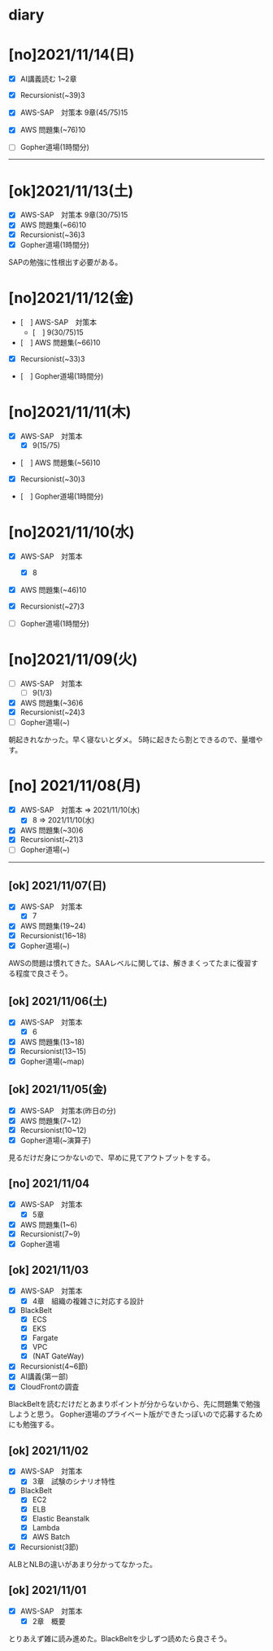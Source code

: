 # diary



# [no]2021/11/14(日)

- [x] AI講義読む 1~2章

- [x] Recursionist(~39)3
- [x] AWS-SAP　対策本 9章(45/75)15
- [x] AWS 問題集(~76)10
- [ ] Gopher道場(1時間分)

---

# [ok]2021/11/13(土)

- [x] AWS-SAP　対策本 9章(30/75)15
- [X] AWS 問題集(~66)10
- [x] Recursionist(~36)3
- [x] Gopher道場(1時間分)

SAPの勉強に性根出す必要がある。

# [no]2021/11/12(金)

- [　] AWS-SAP　対策本
  - [　] 9(30/75)15
- [　] AWS 問題集(~66)10
- [x] Recursionist(~33)3
- [　] Gopher道場(1時間分)

# [no]2021/11/11(木)

- [x] AWS-SAP　対策本
  - [x] 9(15/75)
- [　] AWS 問題集(~56)10
- [x] Recursionist(~30)3
- [　] Gopher道場(1時間分)

# [no]2021/11/10(水)

- [x] AWS-SAP　対策本
  - [x] 8
- [x] AWS 問題集(~46)10
- [x] Recursionist(~27)3
- [ ] Gopher道場(1時間分)


# [no]2021/11/09(火)

- [ ] AWS-SAP　対策本
  - [ ] 9(1/3)
- [x] AWS 問題集(~36)6
- [x] Recursionist(~24)3
- [ ] Gopher道場(~)

朝起きれなかった。早く寝ないとダメ。
5時に起きたら割とできるので、量増やす。


# [no] 2021/11/08(月)

- [x] AWS-SAP　対策本 => 2021/11/10(水)
  - [x] 8 => 2021/11/10(水)
- [x] AWS 問題集(~30)6
- [x] Recursionist(~21)3
- [ ] Gopher道場(~)

---

## [ok] 2021/11/07(日)
- [x] AWS-SAP　対策本
  - [x] 7
- [x] AWS 問題集(19~24)
- [x] Recursionist(16~18)
- [x] Gopher道場(~)

AWSの問題は慣れてきた。SAAレベルに関しては、解きまくってたまに復習する程度で良さそう。

## [ok] 2021/11/06(土)
- [x] AWS-SAP　対策本
  - [x] 6
- [x] AWS 問題集(13~18)
- [x] Recursionist(13~15)
- [x] Gopher道場(~map)

## [ok] 2021/11/05(金)
- [x] AWS-SAP　対策本(昨日の分)
- [x] AWS 問題集(7~12)
- [x] Recursionist(10~12)
- [x] Gopher道場(~演算子)

見るだけだ身につかないので、早めに見てアウトプットをする。

## [no] 2021/11/04
- [x] AWS-SAP　対策本
  - [x] 5章
- [x] AWS 問題集(1~6)
- [x] Recursionist(7~9)
- [x] Gopher道場

## [ok] 2021/11/03
- [x] AWS-SAP　対策本
  - [x] 4章　組織の複雑さに対応する設計
- [x] BlackBelt
  - [x] ECS
  - [x] EKS
  - [x] Fargate
  - [x] VPC
  - [x] (NAT GateWay)
- [x] Recursionist(4~6節)
- [x] AI講義(第一部)
- [x] CloudFrontの調査

BlackBeltを読むだけだとあまりポイントが分からないから、先に問題集で勉強しようと思う。
Gopher道場のプライベート版ができたっぽいので応募するためにも勉強する。

## [ok] 2021/11/02
- [x] AWS-SAP　対策本
  - [x] 3章　試験のシナリオ特性
- [x] BlackBelt
  - [x] EC2
  - [x] ELB
  - [x] Elastic Beanstalk
  - [x] Lambda
  - [x] AWS Batch
- [x] Recursionist(3節)

ALBとNLBの違いがあまり分かってなかった。

## [ok] 2021/11/01
- [x] AWS-SAP　対策本
  - [x] 2章　概要

とりあえず雑に読み進めた。BlackBeltを少しずつ読めたら良さそう。
